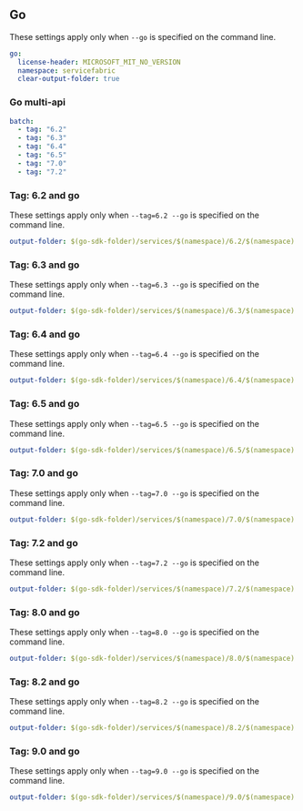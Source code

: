 ## Go

These settings apply only when `--go` is specified on the command line.

``` yaml $(go)
go:
  license-header: MICROSOFT_MIT_NO_VERSION
  namespace: servicefabric
  clear-output-folder: true
```

### Go multi-api

``` yaml $(go) && $(multiapi)
batch:
  - tag: "6.2"
  - tag: "6.3"
  - tag: "6.4"
  - tag: "6.5"
  - tag: "7.0"
  - tag: "7.2"
```

### Tag: 6.2 and go

These settings apply only when `--tag=6.2 --go` is specified on the command line.

``` yaml $(tag) == '6.2' && $(go)
output-folder: $(go-sdk-folder)/services/$(namespace)/6.2/$(namespace)
```


### Tag: 6.3 and go

These settings apply only when `--tag=6.3 --go` is specified on the command line.

``` yaml $(tag) == '6.3' && $(go)
output-folder: $(go-sdk-folder)/services/$(namespace)/6.3/$(namespace)
```

### Tag: 6.4 and go

These settings apply only when `--tag=6.4 --go` is specified on the command line.

``` yaml $(tag) == '6.4' && $(go)
output-folder: $(go-sdk-folder)/services/$(namespace)/6.4/$(namespace)
```

### Tag: 6.5 and go

These settings apply only when `--tag=6.5 --go` is specified on the command line.

``` yaml $(tag) == '6.5' && $(go)
output-folder: $(go-sdk-folder)/services/$(namespace)/6.5/$(namespace)
```

### Tag: 7.0 and go

These settings apply only when `--tag=7.0 --go` is specified on the command line.

``` yaml $(tag) == '7.0' && $(go)
output-folder: $(go-sdk-folder)/services/$(namespace)/7.0/$(namespace)
```

### Tag: 7.2 and go

These settings apply only when `--tag=7.2 --go` is specified on the command line.

``` yaml $(tag) == '7.2' && $(go)
output-folder: $(go-sdk-folder)/services/$(namespace)/7.2/$(namespace)
```

### Tag: 8.0 and go

These settings apply only when `--tag=8.0 --go` is specified on the command line.

``` yaml $(tag) == '8.0' && $(go)
output-folder: $(go-sdk-folder)/services/$(namespace)/8.0/$(namespace)
```

### Tag: 8.2 and go

These settings apply only when `--tag=8.2 --go` is specified on the command line.

``` yaml $(tag) == '8.2' && $(go)
output-folder: $(go-sdk-folder)/services/$(namespace)/8.2/$(namespace)
```

### Tag: 9.0 and go

These settings apply only when `--tag=9.0 --go` is specified on the command line.

``` yaml $(tag) == '8.2' && $(go)
output-folder: $(go-sdk-folder)/services/$(namespace)/9.0/$(namespace)
```